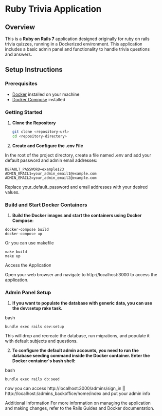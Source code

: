 # Ruby Trivia Application

## Overview

This is a **Ruby on Rails 7** application designed originally for ruby on rails trivia quizzes, running in a Dockerized environment. This application includes a basic admin panel and functionality to handle trivia questions and answers.

## Setup Instructions

### Prerequisites

- [Docker](https://docs.docker.com/get-docker/) installed on your machine
- [Docker Compose](https://docs.docker.com/compose/install/) installed

### Getting Started

1. **Clone the Repository**

   ```bash
   git clone <repository-url>
   cd <repository-directory>

2. **Create and Configure the .env File**

In the root of the project directory, create a file named .env and add your default password and admin email addresses:

 ```.env
DEFAULT_PASSWORD=example123
ADMIN_EMAIL1=your_admin_email1@example.com
ADMIN_EMAIL2=your_admin_email2@example.com
 ```
Replace your_default_password and email addresses with your desired values.

### Build and Start Docker Containers

1. **Build the Docker images and start the containers using Docker Compose:**
 ```
docker-compose build
docker-compose up
 ```
Or you can use makefile
 ```
make build
make up
 ```
Access the Application

Open your web browser and navigate to http://localhost:3000 to access the application.

### Admin Panel Setup
1. **If you want to populate the database with generic data, you can use the dev:setup rake task.**

bash
```
bundle exec rails dev:setup
```
This will drop and recreate the database, run migrations, and populate it with default subjects and questions.

2. **To configure the default admin accounts, you need to run the database seeding command inside the Docker container.
Enter the Docker container's bash shell:**

bash
```
bundle exec rails db:seed
```
now you can access http://localhost:3000/admins/sign_in || http://localhost:/admins_backoffice/home/index and put your admin info

Additional Information
For more information on managing the application and making changes, refer to the Rails Guides and Docker documentation.
